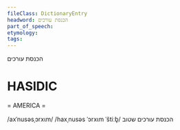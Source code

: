 ```yaml
---
fileClass: DictionaryEntry
headword: הכנסת עורכים
part_of_speech: 
etymology: 
tags: 
---
```

הכנסת עורכים

HASIDIC
=======
= AMERICA = 

/axˈnusəsˌɔrxɩm/
/haxˌnusəs ˈɔrxɩm ˈštiːb̥/ הכנסת עורכים שטוב
